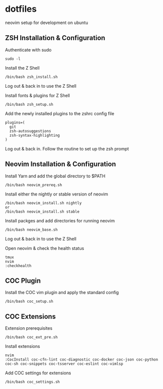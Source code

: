 # dotfiles
neovim setup for development on ubuntu

## ZSH Installation & Configuration

Authenticate with sudo

```
sudo -l
```

Install the Z Shell

```
/bin/bash zsh_install.sh
```

Log out & back in to use the Z Shell

Install fonts & plugins for Z Shell

```
/bin/bash zsh_setup.sh
```

Add the newly installed plugins to the zshrc config file

```
plugins=(
  git
  zsh-autosuggestions
  zsh-syntax-highlighting
)
```

Log out & back in.
Follow the routine to set up the zsh prompt

## Neovim Installation & Configuration

Install Yarn and add the global directory to $PATH

```
/bin/bash neovim_prereq.sh
```

Install either the nightly or stable version of neovim

```
/bin/bash neovim_install.sh nightly
or
/bin/bash neovim_install.sh stable
```

Install packges and add directories for running neovim

```
/bin/bash neovim_base.sh
```

Log out & back in to use the Z Shell

Open neovim & check the health status

```
tmux
nvim
:checkhealth
```

## COC Plugin

Install the COC vim plugin and apply the standard config

```
/bin/bash coc_setup.sh
```
## COC Extensions

Extension prerequisites

```
/bin/bash coc_ext_pre.sh
```

Install extensions

```
nvim
:CocInstall coc-cfn-lint coc-diagnostic coc-docker coc-json coc-python coc-sh coc-snippets coc-tsserver coc-eslint coc-vimlsp
```

Add COC settings for extensions

```
/bin/bash coc_settings.sh
```


